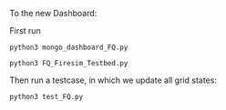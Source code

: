 To the new Dashboard: 

First run 

```
python3 mongo_dashboard_FQ.py

python3 FQ_Firesim_Testbed.py
```
Then run a testcase, in which we update all grid states: 

```
python3 test_FQ.py
```
